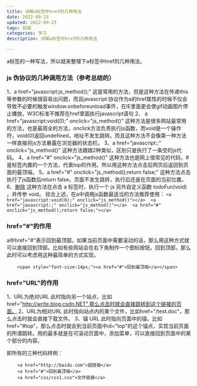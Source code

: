 ```yaml
---
title: 详解a标签中href的几种用法
date: 2022-09-23
updated: 2022-09-23
tags: 前端
categories: 学习
description: 详解a标签中href的几种用法

---
```




a标签的一种写法<a href="JavaScript:;"></a>，所以就来整理下a标签中href的几种用法。

### js 伪协议的几种调用方法（参考总结的）

1、a href="javascript:js_method();"
    这是常用的方法，但是这种方法在传递this等参数的时候很容易出问题，而且javascript:协议作为a的href属性的时候不仅会导致不必要的触发window.onbeforeunload事件，在IE里面更会使gif动画图片停止播放。W3C标准不推荐在href里面执行javascript语句
 2、 a href="javascript:void(0);" onclick="js_method()"
    这种方法是很多网站最常用的方法，也是最周全的方法，onclick方法负责执行js函数，而void是一个操作符，void(0)返回undefined，地址不发生跳转。而且这种方法不会像第一种方法一样直接将js方法暴露在浏览器的状态栏。
3、a href="javascript:;" onclick="js_method()"
    这种方法跟跟2种类似，区别只是执行了一条空的js代码。
4、a href="#" onclick="js_method()"
    这种方法也是网上很常见的代码，#是标签内置的一个方法，代表top的作用。所以用这种方法点击后网页后返回到页面的最顶端。
5、a href="#" onclick="js_method();return false;"
    这种方法点击执行了js函数后return false，页面不发生跳转，执行后还是在页面的当前位置。
6、<a href='javascript:todoFun(void)'>删除</a>
    这种方法在点击 a 标签时，执行一个 js 另外自定义函数 todoFun(void)  。并传参 void。
    综合上述，在a中调用js函数最适当的方法推荐使用：
    ```
    <a href="javascript:void(0);" onclick="js_method()"></a> 
    <a href="javascript:;" onclick="js_method()"></a> 
    <a href="#" onclick="js_method();return false;"></a>
    ```
### href="#"的作用

   a中href="#"表示回到最顶部。如果当前页面中需要滚动的话，那么用这种方式就可以直接回到顶部。比如有些网站会在右下角制作一个图标按钮，回到顶部，那么此时可以考虑用这种最简单的方式实现。

```
    <span style="font-size:14px;"><a href="#">回到最顶端</a></span> 
```
### href="URL"的作用
1、URL为绝对URL
    此时指向另一个站点，比如href="http://write.blog.csdn.NET",那么点击时就会直接跳转到这个链接的页面。
2、URL为相对URL
    此时指向站点内的某个文件，比如href="/test.doc"，那么点击时就会直接下载文件。
3、锚 URL
    此时指向页面中的锚，比如href="#top"，那么点击时就会到当前页面中id="top"的这个锚点，实现当前页面的所谓跳转。用的最多就是在可滚动页面中，添加菜单，可以直接回到页面中的某个部分的内容。

即所有的三种代码样例：
```
    <a href="http://baidu.com">超链接</a> 
    <a href="#">回到最顶端</a> 
    <a href="css/css1.css">文件链接</a>
```